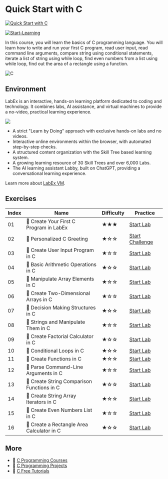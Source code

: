 # Quick Start with C

[![Quick Start with C](https://cover-creator.labex.io/quick-start-with-c.png)](https://labex.io/courses/quick-start-with-c)

[![Start-Learning](https://img.shields.io/badge/Start-Learning-whitesmoke?style=for-the-badge)](https://labex.io/courses/quick-start-with-c)

In this course, you will learn the basics of C programming language. You will learn how to write and run your first C program, read user input, read command line arguments, compare string using conditional statements, iterate a list of string using while loop, find even numbers from a list using while loop, find out the area of a rectangle using a function.

![C](https://img.shields.io/badge/C-whitesmoke?style=for-the-badge&logo=c)


## Environment

LabEx is an interactive, hands-on learning platform dedicated to coding and technology. It combines labs, AI assistance, and virtual machines to provide a no-video, practical learning experience.

![](https://tutorial-screenshot.getvm.io/images/vm-1725247253.png)

- A strict "Learn by Doing" approach with exclusive hands-on labs and no videos.
- Interactive online environments within the browser, with automated step-by-step checks.
- A structured content organization with the Skill Tree based learning system.
- A growing learning resource of 30 Skill Trees and over 6,000 Labs.
- The AI learning assistant Labby, built on ChatGPT, providing a conversational learning experience.

Learn more about [LabEx VM](https://support.labex.io/using-labex/virtual-machine).

## Exercises

|   Index | Name                                       | Difficulty   | Practice                                                                                                            |
|---------|--------------------------------------------|--------------|---------------------------------------------------------------------------------------------------------------------|
|      01 | 📖 Create Your First C Program in LabEx    | ★★★          | <a target='_blank' href='https://labex.io/tutorials/c-create-your-first-c-program-in-labex-438241'>Start Lab</a>    |
|      02 | 🎯 Personalized C Greeting                 | ★☆☆          | <a target='_blank' href='https://labex.io/tutorials/c-personalized-c-greeting-391828'>Start Challenge</a>           |
|      03 | 📖 Create User Input Program in C          | ★☆☆          | <a target='_blank' href='https://labex.io/tutorials/c-create-user-input-program-in-c-438242'>Start Lab</a>          |
|      04 | 📖 Basic Arithmetic Operations in C        | ★☆☆          | <a target='_blank' href='https://labex.io/tutorials/c-basic-arithmetic-operations-in-c-438262'>Start Lab</a>        |
|      05 | 📖 Manipulate Array Elements in C          | ★☆☆          | <a target='_blank' href='https://labex.io/tutorials/c-manipulate-array-elements-in-c-438261'>Start Lab</a>          |
|      06 | 📖 Create Two-Dimensional Arrays in C      | ★☆☆          | <a target='_blank' href='https://labex.io/tutorials/c-create-two-dimensional-arrays-in-c-438259'>Start Lab</a>      |
|      07 | 📖 Decision Making Structures in C         | ★☆☆          | <a target='_blank' href='https://labex.io/tutorials/c-decision-making-structures-in-c-438255'>Start Lab</a>         |
|      08 | 📖 Strings and Manipulate Them in C        | ★☆☆          | <a target='_blank' href='https://labex.io/tutorials/c-strings-and-manipulate-them-in-c-438258'>Start Lab</a>        |
|      09 | 📖 Create Factorial Calculator in C        | ★☆☆          | <a target='_blank' href='https://labex.io/tutorials/c-create-factorial-calculator-in-c-438256'>Start Lab</a>        |
|      10 | 📖 Conditional Loops in C                  | ★☆☆          | <a target='_blank' href='https://labex.io/tutorials/c-conditional-loops-in-c-438260'>Start Lab</a>                  |
|      11 | 📖 Create Functions in C                   | ★☆☆          | <a target='_blank' href='https://labex.io/tutorials/c-create-functions-in-c-438257'>Start Lab</a>                   |
|      12 | 📖 Parse Command-Line Arguments in C       | ★☆☆          | <a target='_blank' href='https://labex.io/tutorials/c-parse-command-line-arguments-in-c-438243'>Start Lab</a>       |
|      13 | 📖 Create String Comparison Functions in C | ★☆☆          | <a target='_blank' href='https://labex.io/tutorials/c-create-string-comparison-functions-in-c-438244'>Start Lab</a> |
|      14 | 📖 Create String Array Iterators in C      | ★☆☆          | <a target='_blank' href='https://labex.io/tutorials/c-create-string-array-iterators-in-c-438245'>Start Lab</a>      |
|      15 | 📖 Create Even Numbers List in C           | ★☆☆          | <a target='_blank' href='https://labex.io/tutorials/c-create-even-numbers-list-in-c-438246'>Start Lab</a>           |
|      16 | 📖 Create a Rectangle Area Calculator in C | ★☆☆          | <a target='_blank' href='https://labex.io/tutorials/c-create-a-rectangle-area-calculator-in-c-438247'>Start Lab</a> |

## More

- 🔗 [C Programming Courses](https://github.com/labex-labs/awesome-programming-courses)
- 🔗 [C Programming Projects](https://github.com/labex-labs/awesome-programming-projects)
- 🔗 [C Free Tutorials](https://github.com/labex-labs/c-free-tutorials)

